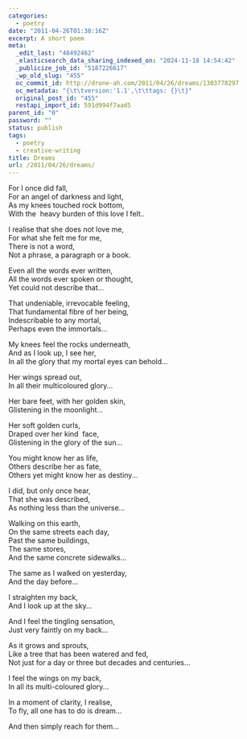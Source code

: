 ```yaml
---
categories:
  - poetry
date: "2011-04-26T01:38:16Z"
excerpt: A short poem
meta:
  _edit_last: "48492462"
  _elasticsearch_data_sharing_indexed_on: "2024-11-18 14:54:42"
  _publicize_job_id: "5187226617"
  _wp_old_slug: "455"
  oc_commit_id: http://drone-ah.com/2011/04/26/dreams/1303778297
  oc_metadata: "{\t\tversion:'1.1',\t\ttags: {}\t}"
  original_post_id: "455"
  restapi_import_id: 591d994f7aad5
parent_id: "0"
password: ""
status: publish
tags:
  - poetry
  - creative-writing
title: Dreams
url: /2011/04/26/dreams/
---
```


For I once did fall,\
For an angel of darkness and light,\
As my knees touched rock bottom,\
With the  heavy burden of this love I felt..

I realise that she does not love me,\
For what she felt me for me,\
There is not a word,\
Not a phrase, a paragraph or a book.

Even all the words ever written,\
All the words ever spoken or thought,\
Yet could not describe that\...

That undeniable, irrevocable feeling,\
That fundamental fibre of her being,\
Indescribable to any mortal,\
Perhaps even the immortals\...

My knees feel the rocks underneath,\
And as I look up, I see her,\
In all the glory that my mortal eyes can behold\...

Her wings spread out,\
In all their multicoloured glory\...

Her bare feet, with her golden skin,\
Glistening in the moonlight\...

Her soft golden curls,\
Draped over her kind  face,\
Glistening in the glory of the sun\...

You might know her as life,\
Others describe her as fate,\
Others yet might know her as destiny\...

I did, but only once hear,\
That she was described,\
As nothing less than the universe\...

Walking on this earth,\
On the same streets each day,\
Past the same buildings,\
The same stores,\
And the same concrete sidewalks\...

The same as I walked on yesterday,\
And the day before\...

I straighten my back,\
And I look up at the sky\...

And I feel the tingling sensation,\
Just very faintly on my back\...

As it grows and sprouts,\
Like a tree that has been watered and fed,\
Not just for a day or three but decades and centuries\...

I feel the wings on my back,\
In all its multi-coloured glory\...

In a moment of clarity, I realise,\
To fly, all one has to do is dream\...

And then simply reach for them\...
